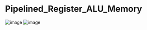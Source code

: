 # Pipelined_Register_ALU_Memory
![image](https://user-images.githubusercontent.com/74100841/211150882-43c2c89a-da90-49a7-a9d6-2202206eb9f8.png)
![image](https://user-images.githubusercontent.com/74100841/211150988-015d7720-d3b8-48d7-a2f4-e73c0b97df4c.png)

